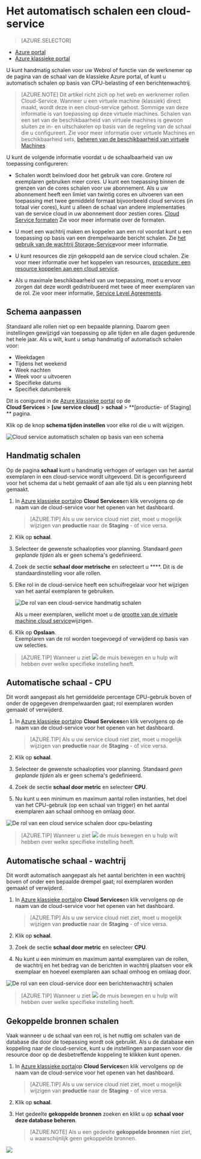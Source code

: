 <properties
    pageTitle="Automatisch schalen een cloud-service in de portal | Microsoft Azure"
    description="(klassiek) Informatie over het gebruik van de portal voor klassieke auto schaal om regels te configureren voor een cloud service Webrol of functie van de werknemer in Azure."
    services="cloud-services"
    documentationCenter=""
    authors="Thraka"
    manager="timlt"
    editor=""/>

<tags
    ms.service="cloud-services"
    ms.workload="tbd"
    ms.tgt_pltfrm="na"
    ms.devlang="na"
    ms.topic="article"
    ms.date="09/06/2016"
    ms.author="adegeo"/>


# <a name="how-to-auto-scale-a-cloud-service"></a>Het automatisch schalen een cloud-service

> [AZURE.SELECTOR]
- [Azure portal](cloud-services-how-to-scale-portal.md)
- [Azure klassieke portal](cloud-services-how-to-scale.md)

U kunt handmatig schalen voor uw Webrol of functie van de werknemer op de pagina van de schaal van de klassieke Azure portal, of kunt u automatisch schalen op basis van CPU-belasting of een berichtenwachtrij.

>[AZURE.NOTE] Dit artikel richt zich op het web en werknemer rollen Cloud-Service. Wanneer u een virtuele machine (klassiek) direct maakt, wordt deze in een cloud-service gehost. Sommige van deze informatie is van toepassing op deze virtuele machines. Schalen van een set van de beschikbaarheid van virtuele machines is gewoon sluiten ze in- en uitschakelen op basis van de regeling van de schaal die u configureert. Zie voor meer informatie over virtuele Machines en beschikbaarheid sets, [beheren van de beschikbaarheid van virtuele Machines](../virtual-machines/virtual-machines-windows-classic-configure-availability.md)

U kunt de volgende informatie voordat u de schaalbaarheid van uw toepassing configureren:

- Schalen wordt beïnvloed door het gebruik van core. Grotere rol exemplaren gebruiken meer cores. U kunt een toepassing binnen de grenzen van de cores schalen voor uw abonnement. Als u uw abonnement heeft een limiet van twintig cores en uitvoeren van een toepassing met twee gemiddeld formaat bijvoorbeeld cloud services (in totaal vier cores), kunt u alleen de schaal van andere implementaties van de service cloud in uw abonnement door zestien cores. [Cloud Service formaten](cloud-services-sizes-specs.md) Zie voor meer informatie over de formaten.

- U moet een wachtrij maken en koppelen aan een rol voordat kunt u een toepassing op basis van een drempelwaarde bericht schalen. Zie [het gebruik van de wachtrij Storage-Service](../storage/storage-dotnet-how-to-use-queues.md)voor meer informatie.

- U kunt resources die zijn gekoppeld aan de service cloud schalen. Zie voor meer informatie over het koppelen van resources, [procedure: een resource koppelen aan een cloud service](cloud-services-how-to-manage.md#how-to-link-a-resource-to-a-cloud-service).

- Als u maximale beschikbaarheid van uw toepassing, moet u ervoor zorgen dat deze wordt gedistribueerd met twee of meer exemplaren van de rol. Zie voor meer informatie, [Service Level Agreements](https://azure.microsoft.com/support/legal/sla/).



## <a name="schedule-scaling"></a>Schema aanpassen

Standaard alle rollen niet op een bepaalde planning. Daarom geen instellingen gewijzigd van toepassing op alle tijden en alle dagen gedurende het hele jaar. Als u wilt, kunt u setup handmatig of automatisch schalen voor:

- Weekdagen
- Tijdens het weekend
- Week nachten
- Week voor u uitvoeren
- Specifieke datums
- Specifiek datumbereik

Dit is conigured in de [Azure klassieke portal](https://manage.windowsazure.com/) op de  
**Cloud Services** > **\[uw service cloud\]** > **schaal** > **\[productie- of Staging\] ** pagina.

Klik op de knop **schema tijden instellen** voor elke rol die u wilt wijzigen.

![Cloud service automatisch schalen op basis van een schema][scale_schedules]



## <a name="manual-scale"></a>Handmatig schalen

Op de pagina **schaal** kunt u handmatig verhogen of verlagen van het aantal exemplaren in een cloud-service wordt uitgevoerd. Dit is geconfigureerd voor het schema dat u hebt gemaakt of aan alle tijd als u een planning hebt gemaakt.

1. In [Azure klassieke portal](https://manage.windowsazure.com/)op **Cloud Services**en klik vervolgens op de naam van de cloud-service voor het openen van het dashboard.

    > [AZURE.TIP] Als u uw service cloud niet ziet, moet u mogelijk wijzigen van **productie** naar de **Staging** - of vice versa.

2. Klik op **schaal**.

3. Selecteer de gewenste schaalopties voor planning. Standaard *geen geplande tijden* als er geen schema's gedefinieerd.

4. Zoek de sectie **schaal door metrische** en selecteert u ****. Dit is de standaardinstelling voor alle rollen.

5. Elke rol in de cloud-service heeft een schuifregelaar voor het wijzigen van het aantal exemplaren te gebruiken.

    ![De rol van een cloud-service handmatig schalen][manual_scale]

    Als u meer exemplaren, wellicht moet u de [grootte van de virtuele machine cloud service](cloud-services-sizes-specs.md)wijzigen.

6. Klik op **Opslaan**.  
Exemplaren van de rol worden toegevoegd of verwijderd op basis van uw selecties.

>[AZURE.TIP] Wanneer u ziet ![][tip_icon] de muis bewegen en u hulp wilt hebben over welke specifieke instelling heeft.


## <a name="automatic-scale---cpu"></a>Automatische schaal - CPU

Dit wordt aangepast als het gemiddelde percentage CPU-gebruik boven of onder de opgegeven drempelwaarden gaat; rol exemplaren worden gemaakt of verwijderd.

1. In [Azure klassieke portal](https://manage.windowsazure.com/)op **Cloud Services**en klik vervolgens op de naam van de cloud-service voor het openen van het dashboard.

    > [AZURE.TIP] Als u uw service cloud niet ziet, moet u mogelijk wijzigen van **productie** naar de **Staging** - of vice versa.

2. Klik op **schaal**.

3. Selecteer de gewenste schaalopties voor planning. Standaard *geen geplande tijden* als er geen schema's gedefinieerd.

4. Zoek de sectie **schaal door metric** en selecteer **CPU**.

5. Nu kunt u een minimum en maximum aantal rollen instanties, het doel van het CPU-gebruik (op een schaal van trigger) en het aantal exemplaren aan schaal omhoog en omlaag door.

![De rol van een cloud service schalen door cpu-belasting][cpu_scale]

>[AZURE.TIP] Wanneer u ziet ![][tip_icon] de muis bewegen en u hulp wilt hebben over welke specifieke instelling heeft.





## <a name="automatic-scale---queue"></a>Automatische schaal - wachtrij

Dit wordt automatisch aangepast als het aantal berichten in een wachtrij boven of onder een bepaalde drempel gaat; rol exemplaren worden gemaakt of verwijderd.

1. In [Azure klassieke portal](https://manage.windowsazure.com/)op **Cloud Services**en klik vervolgens op de naam van de cloud-service voor het openen van het dashboard.

    > [AZURE.TIP] Als u uw service cloud niet ziet, moet u mogelijk wijzigen van **productie** naar de **Staging** - of vice versa.

2. Klik op **schaal**.

3. Zoek de sectie **schaal door metric** en selecteer **CPU**.

4. Nu kunt u een minimum en maximum aantal exemplaren van de rollen, de wachtrij en het bedrag van de berichten in wachtrij plaatsen voor elk exemplaar en hoeveel exemplaren aan schaal omhoog en omlaag door.

![De rol van een cloud-service door een berichtenwachtrij schalen][queue_scale]

>[AZURE.TIP] Wanneer u ziet ![][tip_icon] de muis bewegen en u hulp wilt hebben over welke specifieke instelling heeft.


## <a name="scale-linked-resources"></a>Gekoppelde bronnen schalen

Vaak wanneer u de schaal van een rol, is het nuttig om schalen van de database die door de toepassing wordt ook gebruikt. Als u de database een koppeling naar de cloud-service, kunt u de instellingen aanpassen voor die resource door op de desbetreffende koppeling te klikken kunt openen.

1. In [Azure klassieke portal](https://manage.windowsazure.com/)op **Cloud Services**en klik vervolgens op de naam van de cloud-service voor het openen van het dashboard.

    > [AZURE.TIP] Als u uw service cloud niet ziet, moet u mogelijk wijzigen van **productie** naar de **Staging** - of vice versa.

2. Klik op **schaal**.

3. Het gedeelte **gekoppelde bronnen** zoeken en klikt u op **schaal voor deze database beheren**.

    > [AZURE.NOTE] Als u een gedeelte **gekoppelde bronnen** niet ziet, u waarschijnlijk geen gekoppelde bronnen.

![][linked_resource]


[manual_scale]: ./media/cloud-services-how-to-scale/manual-scale.png
[queue_scale]: ./media/cloud-services-how-to-scale/queue-scale.png
[cpu_scale]: ./media/cloud-services-how-to-scale/cpu-scale.png
[tip_icon]: ./media/cloud-services-how-to-scale/tip.png
[scale_schedules]: ./media/cloud-services-how-to-scale/schedules.png
[scale_popup]: ./media/cloud-services-how-to-scale/schedules-dialog.png
[linked_resource]: ./media/cloud-services-how-to-scale/linked-resources.png
